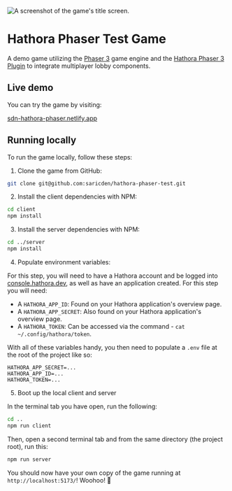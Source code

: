 ![A screenshot of the game's title screen.](https://github.com/saricden/hathora-phaser-test/assets/7004280/a97e5280-d9c9-47c8-9457-6859427ad121)

# Hathora Phaser Test Game

A demo game utilizing the [Phaser 3](https://github.com/photonstorm/phaser) game engine and the [Hathora Phaser 3 Plugin](https://github.com/hathora/hathora-phaser) to integrate multiplayer lobby components.

## Live demo

You can try the game by visiting:

[sdn-hathora-phaser.netlify.app](https://sdn-hathora-phaser.netlify.app/)

## Running locally

To run the game locally, follow these steps:

1. Clone the game from GitHub:

```bash
git clone git@github.com:saricden/hathora-phaser-test.git
```

2. Install the client dependencies with NPM:

```bash
cd client
npm install
```

3. Install the server dependencies with NPM:

```bash
cd ../server
npm install
```

4. Populate environment variables:

For this step, you will need to have a Hathora account and be logged into [console.hathora.dev](https://console.hathora.dev/), as well as have an application created. For this step you will need:

- A `HATHORA_APP_ID`: Found on your Hathora application's overview page.
- A `HATHORA_APP_SECRET`: Also found on your Hathora application's overview page.
- A `HATHORA_TOKEN`: Can be accessed via the command - `cat ~/.config/hathora/token`.

With all of these variables handy, you then need to populate a `.env` file at the root of the project like so:

```
HATHORA_APP_SECRET=...
HATHORA_APP_ID=...
HATHORA_TOKEN=...
```

5. Boot up the local client and server

In the terminal tab you have open, run the following:

```bash
cd ..
npm run client
```

Then, open a second terminal tab and from the same directory (the project root), run this:

```bash
npm run server
```

You should now have your own copy of the game running at `http://localhost:5173/`! Woohoo! 🥳